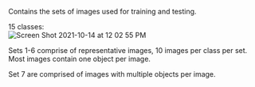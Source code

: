 Contains the sets of images used for training and testing.

15 classes:  
![Screen Shot 2021-10-14 at 12 02 55 PM](https://user-images.githubusercontent.com/71532604/137379774-d7be721c-9c17-4001-8260-63d84aaf4b84.png)

Sets 1-6 comprise of representative images, 10 images per class per set.  Most images contain one object per image.

Set 7 are comprised of images with multiple objects per image.
